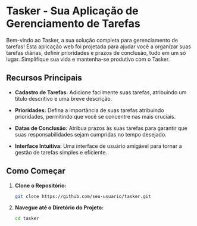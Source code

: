 # Tasker - Sua Aplicação de Gerenciamento de Tarefas

Bem-vindo ao Tasker, a sua solução completa para gerenciamento de tarefas! Esta aplicação web foi projetada para ajudar você a organizar suas tarefas diárias, definir prioridades e prazos de conclusão, tudo em um só lugar. Simplifique sua vida e mantenha-se produtivo com o Tasker.

## Recursos Principais

- **Cadastro de Tarefas:** Adicione facilmente suas tarefas, atribuindo um título descritivo e uma breve descrição.

- **Prioridades:** Defina a importância de suas tarefas atribuindo prioridades, permitindo que você se concentre nas mais cruciais.

- **Datas de Conclusão:** Atribua prazos às suas tarefas para garantir que suas responsabilidades sejam cumpridas no tempo desejado.

- **Interface Intuitiva:** Uma interface de usuário amigável para tornar a gestão de tarefas simples e eficiente.

## Como Começar

1. **Clone o Repositório:**
   ```bash
   git clone https://github.com/seu-usuario/tasker.git
2. **Navegue até o Diretório do Projeto:**
   ```bash
   cd tasker
